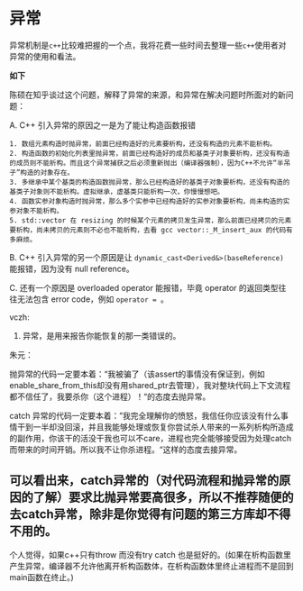 # 异常

异常机制是`c++`比较难把握的一个点，我将花费一些时间去整理一些`c++`使用者对异常的使用和看法。

**如下**


陈硕在知乎谈过这个问题，解释了异常的来源，和异常在解决问题时所面对的新问题：

A. C++ 引入异常的原因之一是为了能让构造函数报错

    1. 数组元素构造时抛异常，前面已经构造好的元素要析构，还没有构造的元素不能析构。 
    2. 构造函数的初始化列表里抛异常，前面已经构造好的成员和基类子对象要析构，还没有构造的成员则不能析构。而且这个异常捕获之后必须重新抛出（编译器强制），因为C++不允许“半吊子”构造的对象存在。
    3. 多继承中某个基类的构造函数抛异常，那么已经构造好的基类子对象要析构，还没有构造的基类子对象则不能析构。虚拟继承，虚基类只能析构一次，你慢慢想吧。 
    4. 函数实参对象构造时抛异常，那么多个实参中已经构造好的实参对象要析构，尚未构造的实参对象不能析构。
    5. std::vector 在 resizing 的时候某个元素的拷贝发生异常，那么前面已经拷贝的元素要析构，尚未拷贝的元素则不必也不能析构，去看 gcc vector::_M_insert_aux 的代码有多麻烦。

B. C++ 引入异常的另一个原因是让 `dynamic_cast<Derived&>(baseReference)` 能报错，因为没有 null reference。

C. 还有一个原因是 overloaded operator 能报错，毕竟 operator 的返回类型往往无法包含 error code，例如 `operator = `。


vczh:

1. 异常，是用来报告你能恢复的那一类错误的。


朱元：

抛异常的代码一定要本着：“我被骗了（该assert的事情没有保证到，例如enable_share_from_this却没有用shared_ptr去管理），我对整块代码上下文流程都不信任了，我要杀你（这个进程）！“的态度去抛异常。

catch 异常的代码一定要本着：”我完全理解你的愤怒，我信任你应该没有什么事情干到一半却没回滚，并且我能够处理或恢复你尝试杀人带来的一系列析构所造成的副作用，你该干的活没干我也可以不care，进程也完全能够接受因为处理catch而带来的时间开销。所以我不让你杀进程。“这样的态度去接异常。

可以看出来，catch异常的（对代码流程和抛异常的原因的了解）要求比抛异常要高很多，所以不推荐随便的去catch异常，除非是你觉得有问题的第三方库却不得不用的。
----------------------------------------------------------------------------------------------------------------------
个人觉得，如果c++只有throw 而没有try catch 也是挺好的。(如果在析构函数里产生异常，编译器不允许他离开析构函数体，在析构函数体里终止进程而不是回到main函数在终止。)